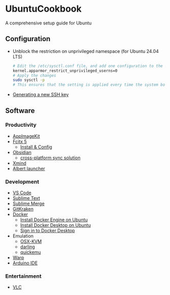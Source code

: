 # UbuntuCookbook
A comprehensive setup guide for Ubuntu

## Configuration

* Unblock the restriction on unprivileged namespace (for Ubuntu 24.04 LTS)
  ```bash
  # Edit the /etc/sysctl.conf file, and add one configuration to the end
  kernel.apparmor_restrict_unprivileged_userns=0
  # Apply the changes
  sudo sysctl -p
  # This ensures that the setting is applied every time the system boots up
  ```
* [Generating a new SSH key](https://docs.github.com/en/authentication/connecting-to-github-with-ssh/generating-a-new-ssh-key-and-adding-it-to-the-ssh-agent)

## Software

### Productivity

* [AppImageKit](https://github.com/AppImage/AppImageKit/wiki/FUSE)
* [Fcitx 5](https://github.com/fcitx/fcitx5)
  * [Install & Config](https://medium.com/@brightoning/cozy-ubuntu-24-04-install-fcitx5-for-chinese-input-f4278b14cf6f)
* [Obsidian](https://obsidian.md/)
  * [cross-platform sync solution](https://forum.obsidian.md/t/accessing-icloud-obsidian-folder-from-ubuntu-linux/33478/2)
* [Xmind](https://xmind.app/)
* [Albert launcher](https://github.com/albertlauncher/albert)

### Development

* [VS Code](https://code.visualstudio.com/)
* [Sublime Text](https://www.sublimetext.com/)
* [Sublime Merge](https://www.sublimemerge.com/)
* [GitKraken](https://www.gitkraken.com/)
* [Docker](https://www.docker.com/)
  * [Install Docker Engine on Ubuntu](https://docs.docker.com/engine/install/ubuntu/)
  * [Install Docker Desktop on Ubuntu](https://docs.docker.com/desktop/install/ubuntu/)
  * [Sign in to Docker Desktop](https://docs.docker.com/desktop/get-started/#credentials-management-for-linux-users)
* Emulation
  * [OSX-KVM](https://github.com/kholia/OSX-KVM)
  * [darling](https://github.com/darlinghq/darling)
  * [quickemu](https://github.com/quickemu-project/quickemu)
* [Warp](https://www.warp.dev/)
* [Arduino IDE](https://www.arduino.cc/en/software)

### Entertainment

* [VLC](https://www.videolan.org/)
